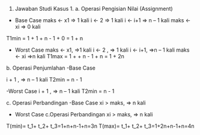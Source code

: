 1. Jawaban Studi Kasus 1.
a. Operasi Pengisian Nilai (Assignment)

- Base Case
maks <- x1 => 1 kali
i <- 2 => 1 kali
i <- i+1 => n – 1 kali
maks <- xi => 0 kali

T1min = 1 + 1 + n - 1 + 0 = 1 + n

- Worst Case
maks <- x1, =>1 kali
i <- 2 , => 1 kali
i <- i+1, =>n – 1 kali
maks <- xi =>n kali
T1max = 1 + + n - 1 + n = 1 + 2n

b. Operasi Penjumlahan
-Base Case

i + 1 , => n – 1 kali
T2min = n - 1

-Worst Case
i + 1 , => n – 1 kali
T2min = n - 1

c. Operasi Perbandingan
-Base Case
xi > maks, => n kali

- Worst Case
c.Operasi Perbandingan
xi > maks, => n kali

T(min)= t_1+ t_2+ t_3=1+n+n-1+n=3n
T(max)= t_1+ t_2+ t_3=1+2n+n-1+n=4n

